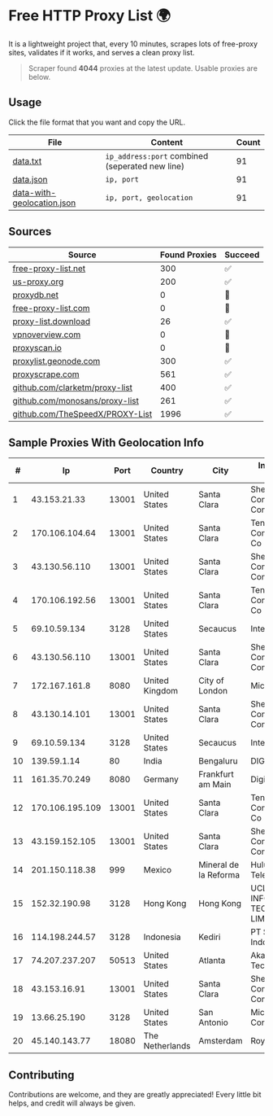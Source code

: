 
# Free HTTP Proxy List 🌍

It is a lightweight project that, every 10 minutes, scrapes lots of free-proxy sites, validates if it works, and serves a clean proxy list.


> Scraper found **4044** proxies at the latest update. Usable proxies are below.

## Usage

Click the file format that you want and copy the URL.


|File|Content|Count|
|----|-------|-----|
|[data.txt](https://raw.githubusercontent.com/themiralay/Proxy-List-World/master/data.txt)|`ip_address:port` combined (seperated new line)|91|
|[data.json](https://raw.githubusercontent.com/themiralay/Proxy-List-World/master/data.json)|`ip, port`|91|
|[data-with-geolocation.json](https://raw.githubusercontent.com/themiralay/Proxy-List-World/master/data-with-geolocation.json)|`ip, port, geolocation`|91|

## Sources

|Source|Found Proxies|Succeed|
|------|-------------|-------|
|[free-proxy-list.net](https://free-proxy-list.net)|300|✅|
|[us-proxy.org](https://www.us-proxy.org)|200|✅|
|[proxydb.net](http://proxydb.net)|0|🚫|
|[free-proxy-list.com](https://free-proxy-list.com/?page=&port=&type%5B%5D=http&type%5B%5D=https&up_time=0&search=Search)|0|🚫|
|[proxy-list.download](https://www.proxy-list.download/HTTP)|26|✅|
|[vpnoverview.com](https://vpnoverview.com/privacy/anonymous-browsing/free-proxy-servers)|0|🚫|
|[proxyscan.io](https://www.proxyscan.io)|0|🚫|
|[proxylist.geonode.com](https://proxylist.geonode.com/api/proxy-list?limit=300&page=1&sort_by=lastChecked&sort_type=desc&protocols=http,https)|300|✅|
|[proxyscrape.com](https://api.proxyscrape.com/v2/?request=displayproxies&protocol=http&timeout=10000&country=all&ssl=all&anonymity=all)|561|✅|
|[github.com/clarketm/proxy-list](https://raw.githubusercontent.com/clarketm/proxy-list/master/proxy-list-raw.txt)|400|✅|
|[github.com/monosans/proxy-list](https://raw.githubusercontent.com/monosans/proxy-list/main/proxies/http.txt)|261|✅|
|[github.com/TheSpeedX/PROXY-List](https://raw.githubusercontent.com/TheSpeedX/PROXY-List/master/http.txt)|1996|✅|


## Sample Proxies With Geolocation Info

|#|Ip|Port|Country|City|Internet Service Provider|
|-|--|----|-------|----|-------------------------|
|1|43.153.21.33|13001|United States|Santa Clara|Shenzhen Tencent Computer Systems Company Limited|
|2|170.106.104.64|13001|United States|Santa Clara|Tencent Cloud Computing (Beijing) Co|
|3|43.130.56.110|13001|United States|Santa Clara|Shenzhen Tencent Computer Systems Company Limited|
|4|170.106.192.56|13001|United States|Santa Clara|Tencent Cloud Computing (Beijing) Co|
|5|69.10.59.134|3128|United States|Secaucus|Interserver, Inc|
|6|43.130.56.110|13001|United States|Santa Clara|Shenzhen Tencent Computer Systems Company Limited|
|7|172.167.161.8|8080|United Kingdom|City of London|Microsoft|
|8|43.130.14.101|13001|United States|Santa Clara|Shenzhen Tencent Computer Systems Company Limited|
|9|69.10.59.134|3128|United States|Secaucus|Interserver, Inc|
|10|139.59.1.14|80|India|Bengaluru|DIGITALOCEAN|
|11|161.35.70.249|8080|Germany|Frankfurt am Main|DigitalOcean, LLC|
|12|170.106.195.109|13001|United States|Santa Clara|Tencent Cloud Computing (Beijing) Co|
|13|43.159.152.105|13001|United States|Santa Clara|Shenzhen Tencent Computer Systems Company Limited|
|14|201.150.118.38|999|Mexico|Mineral de la Reforma|Hulux Telecomunicaciones|
|15|152.32.190.98|3128|Hong Kong|Hong Kong|UCLOUD INFORMATION TECHNOLOGY (HK) LIMITED|
|16|114.198.244.57|3128|Indonesia|Kediri|PT Sumber Data Indonesia|
|17|74.207.237.207|50513|United States|Atlanta|Akamai Technologies, Inc.|
|18|43.153.16.91|13001|United States|Santa Clara|Shenzhen Tencent Computer Systems Company Limited|
|19|13.66.25.190|3128|United States|San Antonio|Microsoft Corporation|
|20|45.140.143.77|18080|The Netherlands|Amsterdam|RoyaleHosting BV|



## Contributing

Contributions are welcome, and they are greatly appreciated! Every
little bit helps, and credit will always be given.

